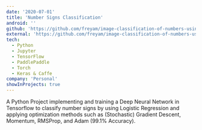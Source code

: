 ```yaml
---
date: '2020-07-01'
title: 'Number Signs Classification'
android: ''
github: 'https://github.com/freyam/image-classification-of-numbers-using-a-neural-network'
external: 'https://github.com/freyam/image-classification-of-numbers-using-a-neural-network'
tech:
  - Python
  - Jupyter
  - TensorFlow
  - PaddlePaddle
  - Torch
  - Keras & Caffe
company: 'Personal'
showInProjects: true
---
```


A Python Project implementing and training a Deep Neural Network in Tensorflow to classify number signs by using Logistic Regression and applying optimization methods such as (Stochastic) Gradient Descent, Momentum, RMSProp, and Adam (99.1% Accuracy).

